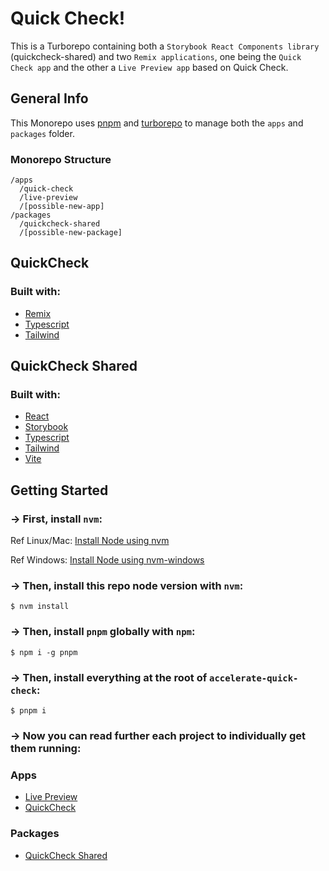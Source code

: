 # Quick Check!

This is a Turborepo containing both a `Storybook React Components library` (quickcheck-shared) and two `Remix applications`, one being the `Quick Check app` and the other a `Live Preview app` based on Quick Check.

## General Info

This Monorepo uses [pnpm](https://pnpm.io/) and [turborepo](https://turborepo.org/) to manage both the `apps` and `packages` folder.

### Monorepo Structure

```
/apps
  /quick-check
  /live-preview
  /[possible-new-app]
/packages
  /quickcheck-shared
  /[possible-new-package]
```

## QuickCheck

### Built with:

- [Remix](https://remix.run/)
- [Typescript](https://www.typescriptlang.org/)
- [Tailwind](https://tailwindcss.com/)

## QuickCheck Shared

### Built with:

- [React](https://reactjs.org/)
- [Storybook](https://storybook.js.org/)
- [Typescript](https://www.typescriptlang.org/)
- [Tailwind](https://tailwindcss.com/)
- [Vite](https://vitejs.dev/)

## Getting Started

### -> First, install `nvm`:

Ref Linux/Mac: [Install Node using nvm](https://github.com/nvm-sh/nvm)

Ref Windows: [Install Node using nvm-windows](https://github.com/coreybutler/nvm-windows)

### -> Then, install this repo node version with `nvm`:

```shell
$ nvm install
```

### -> Then, install `pnpm` globally with `npm`:

```shell
$ npm i -g pnpm
```

### -> Then, install everything at the root of `accelerate-quick-check`:

```shell
$ pnpm i
```

### -> Now you can read further each project to individually get them running:

### Apps

- [Live Preview](https://github.com/SalesPerformanceInt/accelerate-quick-check/tree/main/apps/live-preview)
- [QuickCheck](https://github.com/SalesPerformanceInt/accelerate-quick-check/tree/main/apps/quick-check)

### Packages

- [QuickCheck Shared](https://github.com/SalesPerformanceInt/accelerate-quick-check/tree/main/packages/quickcheck-shared)
